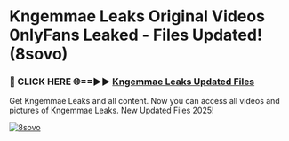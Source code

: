 # Kngemmae Leaks Original Videos 0nlyFans Leaked - Files Updated! (8sovo)

<h3>🔴 CLICK HERE 🌐==►► <a href="https://tinyurl.com/2m67pmp6" rel="nofollow">Kngemmae Leaks Updated Files</a></h3>

Get Kngemmae Leaks and all content. Now you can access all videos and pictures of Kngemmae Leaks. New Updated Files 2025!

[![8sovo](https://i.imgur.com/H4QAA4z.gif)](https://tinyurl.com/2m67pmp6)